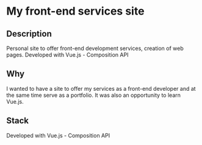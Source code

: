 # My front-end services site

## Description
Personal site to offer front-end development services, creation of web pages. Developed with Vue.js - Composition API

## Why
I wanted to have a site to offer my services as a front-end developer and at the same time serve as a portfolio. It was also an opportunity to learn Vue.js.

## Stack
Developed with Vue.js - Composition API
